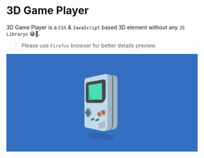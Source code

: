 # 3D Game Player

3D Game Player is a `CSS` & `JavaScript` based 3D element without any `JS Librarys` 😁🤟.

> Please use `Firefox` browser for better details preview.

[![3D Game Player](./assets/images/github-preview.png?raw=true "3D Game Player")](https://3d-game-player.netlify.app/)